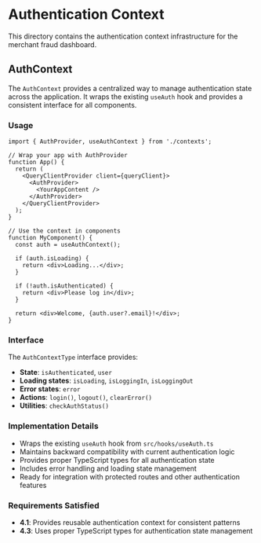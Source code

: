 # Authentication Context

This directory contains the authentication context infrastructure for the merchant fraud dashboard.

## AuthContext

The `AuthContext` provides a centralized way to manage authentication state across the application. It wraps the existing `useAuth` hook and provides a consistent interface for all components.

### Usage

```tsx
import { AuthProvider, useAuthContext } from './contexts';

// Wrap your app with AuthProvider
function App() {
  return (
    <QueryClientProvider client={queryClient}>
      <AuthProvider>
        <YourAppContent />
      </AuthProvider>
    </QueryClientProvider>
  );
}

// Use the context in components
function MyComponent() {
  const auth = useAuthContext();
  
  if (auth.isLoading) {
    return <div>Loading...</div>;
  }
  
  if (!auth.isAuthenticated) {
    return <div>Please log in</div>;
  }
  
  return <div>Welcome, {auth.user?.email}!</div>;
}
```

### Interface

The `AuthContextType` interface provides:

- **State**: `isAuthenticated`, `user`
- **Loading states**: `isLoading`, `isLoggingIn`, `isLoggingOut`
- **Error states**: `error`
- **Actions**: `login()`, `logout()`, `clearError()`
- **Utilities**: `checkAuthStatus()`

### Implementation Details

- Wraps the existing `useAuth` hook from `src/hooks/useAuth.ts`
- Maintains backward compatibility with current authentication logic
- Provides proper TypeScript types for all authentication state
- Includes error handling and loading state management
- Ready for integration with protected routes and other authentication features

### Requirements Satisfied

- **4.1**: Provides reusable authentication context for consistent patterns
- **4.3**: Uses proper TypeScript types for authentication state management
